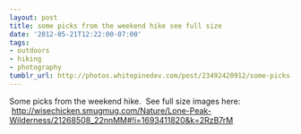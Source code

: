 ```yaml
---
layout: post
title: some picks from the weekend hike see full size
date: '2012-05-21T12:22:00-07:00'
tags:
- outdoors
- hiking
- photography
tumblr_url: http://photos.whitepinedev.com/post/23492420912/some-picks-from-the-weekend-hike-see-full-size
---
```

Some picks from the weekend hike.  See full size images here:  http://wisechicken.smugmug.com/Nature/Lone-Peak-Wilderness/21268508_22nnMM#!i=1693411820&k=2RzB7rM
